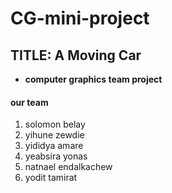 # CG-mini-project

## TITLE: A Moving Car

- **computer graphics team project**

#### our team

1. solomon belay
2. yihune zewdie
3. yididya amare
4. yeabsira yonas
5. natnael endalkachew
6. yodit tamirat
